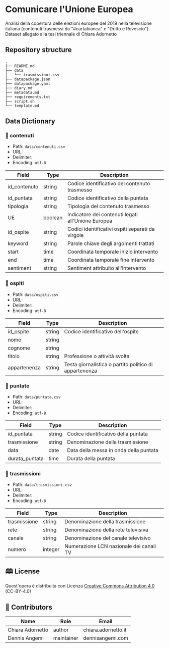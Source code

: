 # Comunicare l'Unione Europea

Analisi della copertura delle elezioni europee del 2019 nella televisione italiana (contenuti trasmessi da "#cartabianca" e "Dritto e Rovescio"). Dataset allegato alla tesi triennale di Chiara Adornetto

## Repository structure 
```
.
├── README.md
├── data
│   └── trasmissioni.csv
├── datapackage.json
├── datapackage.yaml
├── diary.md
├── metadata.md
├── requirements.txt
├── script.sh
└── template.md
```

## Data Dictionary 
### 📄 contenuti
- Path: `data/contenuti.csv`
- URL:
- Delimiter:
- Encoding: `utf-8`

| Field | Type | Description |
| --- | --- | --- |
| id_contenuto | string | Codice identificativo del contenuto trasmesso |
| id_puntata | string | Codice identificativo della puntata |
| tipologia | string | Tipologia del contenuto trasmesso |
| UE | boolean | Indicatore dei contenuti legati all'Unione Europea |
| id_ospite | string | Codici identificativi ospiti separati da virgole |
| keyword | string | Parole chiave degli argomenti trattati |
| start | time | Coordinata temporale inizio intervento |
| end | time | Coordinata temporale fine intervento |
| sentiment | string | Sentiment attribuito all'intervento |

### 📄 ospiti
- Path: `data/ospiti.csv`
- URL:
- Delimiter:
- Encoding: `utf-8`

| Field | Type | Description |
| --- | --- | --- |
| id_ospite | string | Codice identificativo dell'ospite |
| nome | string |  |
| cognome | string |  |
| titolo | string | Professione o attività svolta |
| appartenenza | string | Testa giornalistica o partito politico di appartenenza |

### 📄 puntate
- Path: `data/puntate.csv`
- URL:
- Delimiter:
- Encoding: `utf-8`

| Field | Type | Description |
| --- | --- | --- |
| id_puntata | string | Codice identificativo della puntata |
| trasmissione | string | Denominazione della trasmissione |
| data | date | Data della messa in onda della puntata |
| durata_puntata | time | Durata della puntata |

### 📄 trasmissioni
- Path: `data/trasmissioni.csv`
- URL:
- Delimiter:
- Encoding: `utf-8`

| Field | Type | Description |
| --- | --- | --- |
| trasmissione | string | Denominazione della trasmissione |
| rete | string | Denominazione della rete televisiva |
| canale | string | Denominazione del canale televisivo |
| numero | integer | Numerazione LCN nazionale dei canali TV |


## 🕮 License
Quest'opera è distribuita con Licenza [Creative Commons Attribution 4.0 ](https://creativecommons.org/licenses/by/4.0/) (CC-BY-4.0)

## 👥 Contributors
| Name | Role | Email |
| --- | --- | --- |
| Chiara Adornetto | author | chiara.adornetto.it |
| Dennis Angemi | maintainer | dennisangemi.com |
